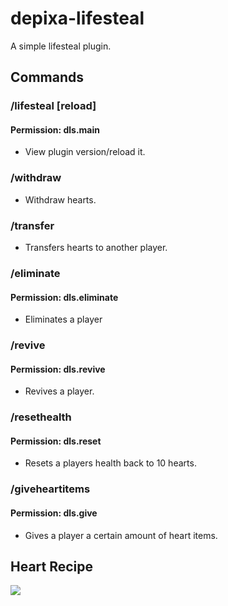 # depixa-lifesteal
A simple lifesteal plugin.

## Commands
### /lifesteal [reload]
  #### Permission: dls.main
  - View plugin version/reload it.
### /withdraw <amount>
  - Withdraw hearts.
### /transfer <player> <amount>
  - Transfers hearts to another player.
### /eliminate <player>
  #### Permission: dls.eliminate
  - Eliminates a player
### /revive <player>
  #### Permission: dls.revive
  - Revives a player.
### /resethealth <player>
  #### Permission: dls.reset
  - Resets a players health back to 10 hearts.
### /giveheartitems <player> <amount>
  #### Permission: dls.give
  - Gives a player a certain amount of heart items.
  
## Heart Recipe
  <img src="https://cdn.discordapp.com/attachments/951926968276893696/1013528828276129853/unknown.png"/>

